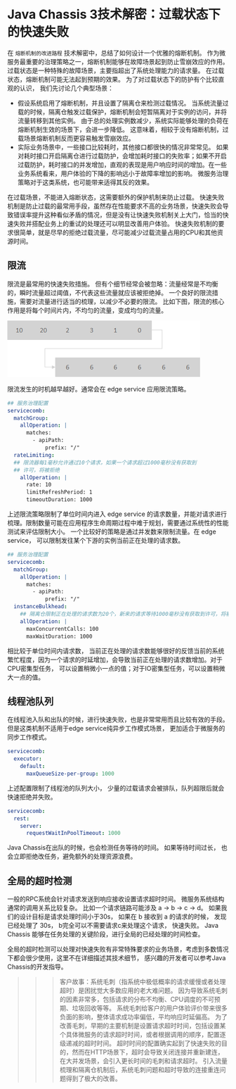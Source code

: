 # Java Chassis 3技术解密：过载状态下的快速失败

在 `熔断机制的改进路程` 技术解密中，总结了如何设计一个优雅的熔断机制。 作为微服务最重要的治理策略之一，熔断机制能够在故障场景起到防止雪崩效应的作用。过载状态是一种特殊的故障场景，主要指超出了系统处理能力的请求量。 在过载状态，熔断机制可能无法起到预期的效果。 为了对过载状态下的防护有个比较直观的认识， 我们先讨论几个典型场景：

* 假设系统启用了熔断机制，并且设置了隔离仓来检测过载情况。 当系统流量过载的时候，隔离仓触发过载保护，熔断机制会短暂隔离对于实例的访问，并将流量转移到其他实例。 由于总的处理实例数减少，系统实际能够处理的负荷在熔断机制生效的场景下，会进一步降低。 这意味着，相较于没有熔断机制，过载场景熔断机制反而更容易触发雪崩效应。
* 实际业务场景中，一些接口比较耗时，其他接口都很快的情况非常常见。 如果对耗时接口开启隔离仓进行过载防护，会增加耗时接口的失败率；如果不开启过载防护，耗时接口的并发增加，直观的表现是用户响应时间的增加。在一些业务系统看来，用户体验的下降的影响远小于故障率增加的影响。 微服务治理策略对于这类系统，也可能带来适得其反的效果。 

在过载场景，不能进入熔断状态，这需要额外的保护机制来防止过载。 快速失败机制是防止过载的最常用手段，虽然存在性能要求不高的业务场景，快速失败会导致错误率提升这种看似矛盾的情况，但是没有让快速失败机制关上大门，恰当的快速失败并搭配业务上的重试的处理还可以明显改善用户体验。 快速失败机制的要求很简单，就是尽早的拒绝过载流量，尽可能减少过载流量占用的CPU和其他资源时间。

## 限流

限流是最常用的快速失败措施。 但有个细节经常会被忽略：流量经常是不均衡的，瞬时流量超过阈值，不代表这些流量就应该被拒绝掉。 一个良好的限流措施，需要对流量进行适当的梳理，以减少不必要的限流。 比如下图，限流的核心作用是将每个时间片内，不均匀的流量，变成均匀的流量。 

![](fail-fast-rate-limiting.png)

限流发生的时机越早越好。通常会在 edge service 应用限流策略。 

```yaml
## 服务治理配置
servicecomb:
  matchGroup:
    allOperation: |
      matches:
        - apiPath: 
            prefix: "/"
  rateLimiting:
  ## 限流器每1毫秒允许通过10个请求，如果一个请求超过1000毫秒没有获取到
  ## 许可，将被拒绝
    allOperation: |
      rate: 10
      limitRefreshPeriod: 1
      timeoutDuration: 1000
```

上述限流策略限制了单位时间内进入 edge service 的请求数量，并能对请求进行梳理。限制数量可能在应用程序生命周期过程中难于规划，需要通过系统性的性能测试来评估限制大小。 一个比较好的策略是通过并发数来限制流量。在 edge service， 可以限制发往某个下游的实例当前正在处理的请求数。 

```yaml
## 服务治理配置
servicecomb:
  matchGroup:
    allOperation: |
      matches:
        - apiPath: 
            prefix: "/"
  instanceBulkhead:
    ## 隔离仓限制正在处理的请求数为20个，新来的请求等待1000毫秒没有获取到许可，将被拒绝。
    allOperation: |
      maxConcurrentCalls: 100
      maxWaitDuration: 1000
```

相比较于单位时间内请求数， 当前正在处理的请求数能够很好的反馈当前的系统繁忙程度，因为一个请求的时延增加，会导致当前正在处理的请求数增加。对于CPU密集型任务， 可以设置稍微小一点的值；对于IO密集型任务，可以设置稍微大一点的值。 

## 线程池队列

在线程池入队和出队的时候，进行快速失败，也是非常常用而且比较有效的手段。 但是这类机制不适用于edge service纯异步工作模式场景， 更加适合于微服务的同步工作模式。 

```yaml
servicecomb:
  executor:
    default:
      maxQueueSize-per-group: 1000
```

上述配置限制了线程池的队列大小， 少量的过载请求会被排队，队列超限后就会快速拒绝并失败。 

```yaml
servicecomb:
  rest:
    server:
      requestWaitInPoolTimeout: 1000
```

Java Chassis在出队的时候，也会检测任务等待的时间。 如果等待时间过长， 也会立即拒绝改任务，避免额外的处理资源浪费。 

## 全局的超时检测

一般的RPC系统会针对请求发送到响应接收设置请求超时时间。 微服务系统结构通常的调用关系比较复杂。 比如一个请求链路可能涉及 a -> b -> c -> d。  如果我们的设计目标是请求处理时间小于30s， 如果在 b 接收到 a 的请求的时候， 发现已经处理了 30s， b完全可以不需要请求c来处理这个请求， 快速失败。 Java Chassis 能够在任务处理的关键阶段，进行全局的已经处理的时间检查。 

全局的超时检测可以处理对快速失败有非常特殊要求的业务场景，考虑到多数情况下都会很少使用，这里不在详细描述其技术细节， 感兴趣的开发者可以参考Java Chassis的开发指导。 

>>> 客户故事：系统毛刺（指系统中极低概率的请求缓慢或者处理超时）是困扰觉大多数应用的老大难问题。 因为导致系统毛刺的因素非常多，包括请求的分布不均衡、CPU调度的不可预期、垃圾回收等等。 系统毛刺给客户的用户体验评价带来很多负面的影响，整体请求成功率偏低，平均响应时延偏高。 为了改善毛刺，早期的主要机制是设置请求超时时间，包括设置某个具体微服务的请求超时时间，或者根据调用的顺序，配置逐级递减的超时时间。 超时时间的配置确实起到了快速失败的目的，然而在HTTP场景下，超时会导致关闭连接并重新建连，在大并发场景，会引入更长时间的毛刺和请求超时。 引入流量梳理和隔离仓机制后，系统毛刺问题和超时导致的连接重连问题得到了极大的改善。 
